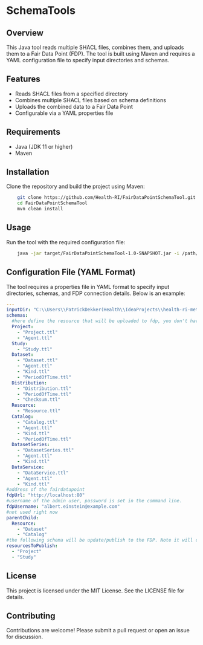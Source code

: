 # SchemaTools

## Overview

This Java tool reads multiple SHACL files, combines them, and uploads them to a Fair Data Point (FDP). The tool is built
using Maven and requires a YAML configuration file to specify input directories and schemas.

## Features

- Reads SHACL files from a specified directory
- Combines multiple SHACL files based on schema definitions
- Uploads the combined data to a Fair Data Point
- Configurable via a YAML properties file

## Requirements

- Java (JDK 11 or higher)
- Maven

## Installation

Clone the repository and build the project using Maven:

```sh
    git clone https://github.com/Health-RI/FairDataPointSchemaTool.git
    cd FairDataPointSchemaTool
    mvn clean install
```

## Usage

Run the tool with the required configuration file:

```sh
    java -jar target/FairDataPointSchemaTool-1.0-SNAPSHOT.jar -i /path/to/Properties.yaml -p yourpassword
```

## Configuration File (YAML Format)

The tool requires a properties file in YAML format to specify input directories, schemas, and FDP connection details.
Below is an example:

```yaml
---
inputDir: "C:\\Users\\PatrickDekker(Health\\IdeaProjects\\health-ri-metadata\\Formalisation(shacl)\\Core\\PiecesShape\\"
schemas:
  #here define the resource that will be uploaded to fdp, you don't have to update this..
  Project:
    - "Project.ttl"
    - "Agent.ttl"
  Study:
    - "Study.ttl"
  Dataset:
    - "Dataset.ttl"
    - "Agent.ttl"
    - "Kind.ttl"
    - "PeriodOfTime.ttl"
  Distribution:
    - "Distribution.ttl"
    - "PeriodOfTime.ttl"
    - "Checksum.ttl"
  Resource:
    - "Resource.ttl"
  Catalog:
    - "Catalog.ttl"
    - "Agent.ttl"
    - "Kind.ttl"
    - "PeriodOfTime.ttl"
  DatasetSeries:
    - "DatasetSeries.ttl"
    - "Agent.ttl"
    - "Kind.ttl"
  DataService:
    - "DataService.ttl"
    - "Agent.ttl"
    - "Kind.ttl"
#address of the fairdatapoint
fdpUrl: "http://localhost:80"
#username of the admin user, password is set in the command line.
fdpUsername: "albert.einstein@example.com"
#not used right now
parentChild:
  Resource:
    - "Dataset"
    - "Catalog"
#the following schema will be update/publish to the FDP. Note it will create a new version with only the patch number update
resourcesToPublish:
  - "Project"
  - "Study"
```

## License

This project is licensed under the MIT License. See the LICENSE file for details.

## Contributing

Contributions are welcome! Please submit a pull request or open an issue for discussion.

